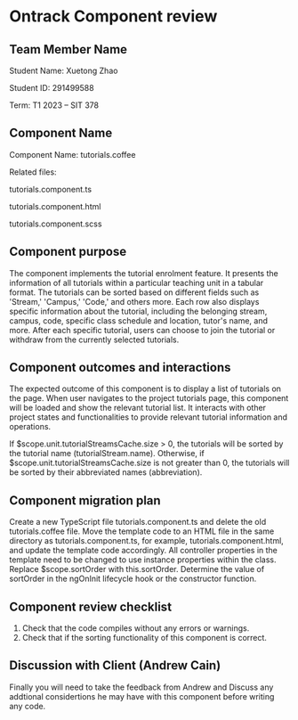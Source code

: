 # Ontrack Component review

## Team Member Name

Student Name: Xuetong Zhao

Student ID: 291499588

Term:  T1 2023 – SIT 378

## Component Name

Component Name:  tutorials.coffee

Related files:

tutorials.component.ts

tutorials.component.html

tutorials.component.scss

## Component purpose

The component implements the tutorial enrolment feature. It presents the information of all tutorials within a particular teaching unit in a tabular format. The tutorials can be sorted based on different fields such as 'Stream,' 'Campus,' 'Code,' and others more. Each row also displays specific information about the tutorial, including the belonging stream, campus, code, specific class schedule and location, tutor's name, and more. After each specific tutorial, users can choose to join the tutorial or withdraw from the currently selected tutorials. 

## Component outcomes and interactions

The expected outcome of this component is to display a list of tutorials on the page. When user navigates to the project tutorials page, this component will be loaded and show the relevant tutorial list. It interacts with other project states and functionalities to provide relevant tutorial information and operations.

If $scope.unit.tutorialStreamsCache.size > 0, the tutorials will be sorted by the tutorial name (tutorialStream.name). Otherwise, if $scope.unit.tutorialStreamsCache.size is not greater than 0, the tutorials will be sorted by their abbreviated names (abbreviation). 

## Component migration plan

Create a new TypeScript file tutorials.component.ts and delete the old tutorials.coffee file. Move the template code to an HTML file in the same directory as tutorials.component.ts, for example, tutorials.component.html, and update the template code accordingly. All controller properties in the template need to be changed to use instance properties within the class. Replace $scope.sortOrder with this.sortOrder. Determine the value of sortOrder in the ngOnInit lifecycle hook or the constructor function. 

## Component review checklist

1. Check that the code compiles without any errors or warnings.
2. Check that if the sorting functionality of this component is correct.

## Discussion with Client (Andrew Cain)

Finally you will need to take the feedback from Andrew and Discuss any addtional considertions he
may have with this component before writing any code.
